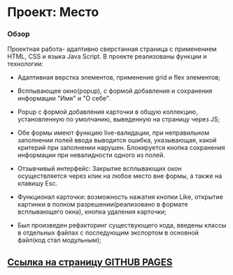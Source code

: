 # Проект: Место

### Обзор

Проектная работа- адаптивно сверстанная страница с применением HTML, CSS и языка Java Script. В проекте реализованы функции и технологии:

* Адаптивная верстка элементов, применение grid и flex элементов;
* Всплывающее окно(popup), с формой добавления и сохранения информации "Имя" и "О себе".
* Popup с формой добавления карточки в общую коллекцию, установленную по умолчанию, выведенную на страницу через JS;
* Обе формы имеют функцию live-валидации, при неправильном заполнении полей ввода выводится ошибка, указывающая, какой критерий при заполнении нарушен. Блокируется кнопка сохранения информации при невалидности одного из полей.
* Отзывчивый интерфейс: Закрытие всплывающих окон осуществляется через клик на любое место вне формы, а также на клавишу Esc.
* Функционал карточки: возможность нажатия кнопки Like, открытие картинки в полном разрешении(реализовано в формате всплывающего окна), кнопка удаления карточки;

* Был произведен рефакторинг существующего кода, введены классы в отдельных файлах с последующим экспортом в основной файл(код стал модульным);

## [Ссылка на страницу GITHUB PAGES](https://buktopy.github.io/mesto/)